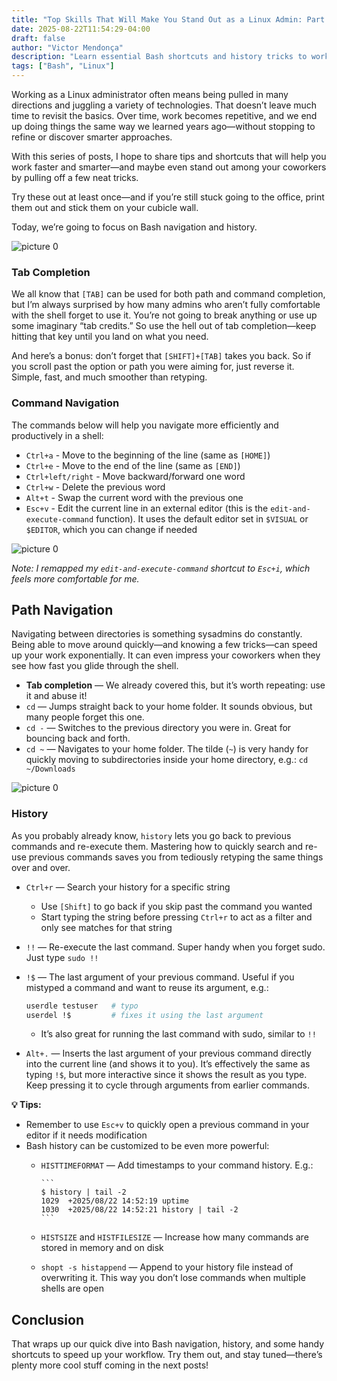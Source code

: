 ```yaml
---
title: "Top Skills That Will Make You Stand Out as a Linux Admin: Part 1"
date: 2025-08-22T11:54:29-04:00
draft: false
author: "Victor Mendonça"
description: "Learn essential Bash shortcuts and history tricks to work faster and stand out as a Linux admin."
tags: ["Bash", "Linux"]
---
```


Working as a Linux administrator often means being pulled in many directions and juggling a variety of technologies. That doesn’t leave much time to revisit the basics. Over time, work becomes repetitive, and we end up doing things the same way we learned years ago—without stopping to refine or discover smarter approaches.

With this series of posts, I hope to share tips and shortcuts that will help you work faster and smarter—and maybe even stand out among your coworkers by pulling off a few neat tricks.

Try these out at least once—and if you’re still stuck going to the office, print them out and stick them on your cubicle wall.

Today, we’re going to focus on Bash navigation and history.

![picture 0](/img/top-skills-that-will-make-you-stand-out-as-a-linux-admin/TuxandBashGuideinFocus.png)

### Tab Completion

We all know that `[TAB]` can be used for both path and command completion, but I’m always surprised by how many admins who aren’t fully comfortable with the shell forget to use it. You’re not going to break anything or use up some imaginary “tab credits.” So use the hell out of tab completion—keep hitting that key until you land on what you need.

And here’s a bonus: don’t forget that `[SHIFT]+[TAB]` takes you back. So if you scroll past the option or path you were aiming for, just reverse it. Simple, fast, and much smoother than retyping.

### Command Navigation

The commands below will help you navigate more efficiently and productively in a shell:

+ `Ctrl+a` - Move to the beginning of the line (same as `[HOME]`)
+ `Ctrl+e` - Move to the end of the line (same as `[END]`)
+ `Ctrl+left/right` - Move backward/forward one word
+ `Ctrl+w` - Delete the previous word
+ `Alt+t` - Swap the current word with the previous one
+ `Esc+v` - Edit the current line in an external editor (this is the `edit-and-execute-command` function). It uses the default editor set in `$VISUAL` or `$EDITOR`, which you can change if needed

![picture 0](/img/top-skills-that-will-make-you-stand-out-as-a-linux-admin/command-navigation.gif)

_Note: I remapped my `edit-and-execute-command` shortcut to `Esc+i`, which feels more comfortable for me._

## Path Navigation

Navigating between directories is something sysadmins do constantly. Being able to move around quickly—and knowing a few tricks—can speed up your work exponentially. It can even impress your coworkers when they see how fast you glide through the shell.

+ **Tab completion** — We already covered this, but it’s worth repeating: use it and abuse it!
+ `cd` — Jumps straight back to your home folder. It sounds obvious, but many people forget this one.
+ `cd -` — Switches to the previous directory you were in. Great for bouncing back and forth.
+ `cd ~` — Navigates to your home folder. The tilde (`~`) is very handy for quickly moving to subdirectories inside your home directory, e.g.: `cd ~/Downloads`

![picture 0](/img/top-skills-that-will-make-you-stand-out-as-a-linux-admin/Penguin-and-Staples-on-Office-Desk.png)

### History

As you probably already know, `history` lets you go back to previous commands and re-execute them. Mastering how to quickly search and re-use previous commands saves you from tediously retyping the same things over and over.

+ `Ctrl+r` — Search your history for a specific string
  + Use `[Shift]` to go back if you skip past the command you wanted
  + Start typing the string before pressing `Ctrl+r` to act as a filter and only see matches for that string
+ `!!` — Re-execute the last command. Super handy when you forget sudo. Just type `sudo !!`
+ `!$` — The last argument of your previous command. Useful if you mistyped a command and want to reuse its argument, e.g.:

    ```bash
    userdle testuser   # typo
    userdel !$         # fixes it using the last argument
    ```

  + It’s also great for running the last command with sudo, similar to `!!`
+ `Alt+.` — Inserts the last argument of your previous command directly into the current line (and shows it to you). It’s effectively the same as typing `!$`, but more interactive since it shows the result as you type. Keep pressing it to cycle through arguments from earlier commands.

**💡 Tips:**

+ Remember to use `Esc+v` to quickly open a previous command in your editor if it needs modification
+ Bash history can be customized to be even more powerful:
  + `HISTTIMEFORMAT` — Add timestamps to your command history. E.g.:

        ```
        $ history | tail -2
        1029  +2025/08/22 14:52:19 uptime
        1030  +2025/08/22 14:52:21 history | tail -2
        ```

  + `HISTSIZE` and `HISTFILESIZE` — Increase how many commands are stored in memory and on disk
  + `shopt -s histappend` — Append to your history file instead of overwriting it. This way you don’t lose commands when multiple shells are open

## Conclusion

That wraps up our quick dive into Bash navigation, history, and some handy shortcuts to speed up your workflow. Try them out, and stay tuned—there’s plenty more cool stuff coming in the next posts!

